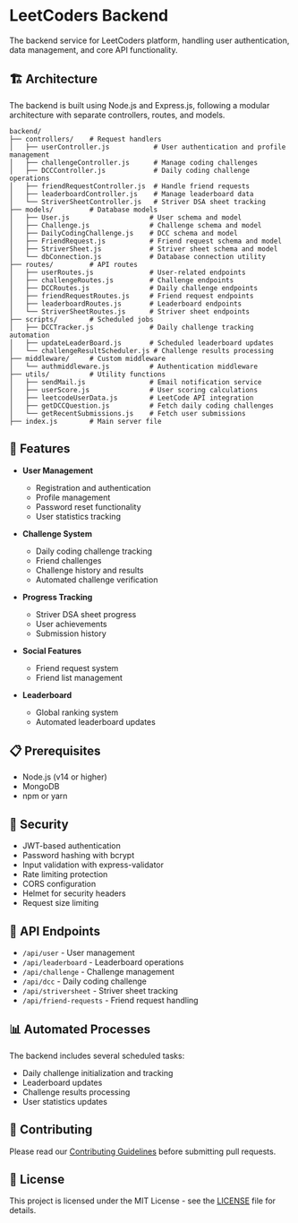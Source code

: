 # LeetCoders Backend

The backend service for LeetCoders platform, handling user authentication, data management, and core API functionality.

## 🏗️ Architecture

The backend is built using Node.js and Express.js, following a modular architecture with separate controllers, routes, and models.

```
backend/
├── controllers/    # Request handlers
│   ├── userController.js           # User authentication and profile management
│   ├── challengeController.js      # Manage coding challenges
│   ├── DCCController.js            # Daily coding challenge operations
│   ├── friendRequestController.js  # Handle friend requests
│   ├── leaderboardController.js    # Manage leaderboard data
│   └── StriverSheetController.js   # Striver DSA sheet tracking
├── models/         # Database models
│   ├── User.js                    # User schema and model
│   ├── Challenge.js               # Challenge schema and model
│   ├── DailyCodingChallenge.js    # DCC schema and model
│   ├── FriendRequest.js           # Friend request schema and model
│   ├── StriverSheet.js            # Striver sheet schema and model
│   └── dbConnection.js            # Database connection utility
├── routes/         # API routes
│   ├── userRoutes.js              # User-related endpoints
│   ├── challengeRoutes.js         # Challenge endpoints
│   ├── DCCRoutes.js               # Daily challenge endpoints
│   ├── friendRequestRoutes.js     # Friend request endpoints
│   ├── leaderboardRoutes.js       # Leaderboard endpoints
│   └── StriverSheetRoutes.js      # Striver sheet endpoints
├── scripts/        # Scheduled jobs
│   ├── DCCTracker.js              # Daily challenge tracking automation
│   ├── updateLeaderBoard.js       # Scheduled leaderboard updates
│   └── challengeResultScheduler.js # Challenge results processing
├── middleware/     # Custom middleware
│   └── authmiddleware.js          # Authentication middleware
├── utils/          # Utility functions
│   ├── sendMail.js                # Email notification service
│   ├── userScore.js               # User scoring calculations
│   ├── leetcodeUserData.js        # LeetCode API integration
│   ├── getDCCQuestion.js          # Fetch daily coding challenges
│   └── getRecentSubmissions.js    # Fetch user submissions
├── index.js        # Main server file
```

## 🚀 Features

- **User Management**
  - Registration and authentication
  - Profile management
  - Password reset functionality
  - User statistics tracking

- **Challenge System**
  - Daily coding challenge tracking
  - Friend challenges
  - Challenge history and results
  - Automated challenge verification
  
- **Progress Tracking**
  - Striver DSA sheet progress
  - User achievements
  - Submission history
  
- **Social Features**
  - Friend request system
  - Friend list management
  
- **Leaderboard**
  - Global ranking system
  - Automated leaderboard updates

## 📋 Prerequisites

- Node.js (v14 or higher)
- MongoDB
- npm or yarn


## 🔐 Security

- JWT-based authentication
- Password hashing with bcrypt
- Input validation with express-validator
- Rate limiting protection
- CORS configuration
- Helmet for security headers
- Request size limiting

## 🔄 API Endpoints

- `/api/user` - User management
- `/api/leaderboard` - Leaderboard operations
- `/api/challenge` - Challenge management
- `/api/dcc` - Daily coding challenge
- `/api/striversheet` - Striver sheet tracking
- `/api/friend-requests` - Friend request handling

## 📊 Automated Processes

The backend includes several scheduled tasks:
- Daily challenge initialization and tracking
- Leaderboard updates
- Challenge results processing
- User statistics updates

## 🤝 Contributing

Please read our [Contributing Guidelines](../../CONTRIBUTING.md) before submitting pull requests.

## 📝 License

This project is licensed under the MIT License - see the [LICENSE](../../LICENSE) file for details. 